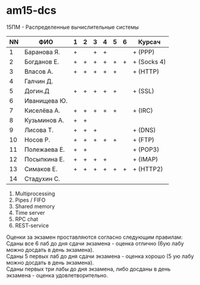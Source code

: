 # am15-dcs
15ПМ - Распределенные вычислительные системы

| NN  | ФИО              | 1   | 2   | 3   | 4   | 5   | 6   | Курсач |
| --- | ---------------- | --- | --- | --- | --- | --- | --- | ------ |
| 1   | Баранова Я.      |  +  |     |  +  |  +  |     |     |    + (PPP)  |
| 2   | Богданов Е.      |  +  |  +  |  +  |  +  |  +  |  +  |    + (Socks 4) |
| 3   | Власов А.        |  +  |  +  |  +  |  +  |  +  |     |    + (HTTP)  | 
| 4   | Галчин Д.        |     |     |     |     |     |     |        |
| 5   | Догин.Д          |  +  |  +  |  +  |  +  |  +  |     |    + (SSL)  | 
| 6   | Иванищева Ю.     |     |     |     |     |     |     |        | 
| 7   | Киселёва А.      |  +  |  +  |  +  |  +  |  +  |     |    + (IRC)  | 
| 8   | Кузьминов А.     |  +  |  +  |     |     |     |     |        |     
| 9   | Лисова Т.        |  +  |  +  |  +  |     |     |     |    + (DNS)   |   
| 10  | Носов Р.         |  +  |  +  |  +  |  +  |  +  |     |    + (FTP)  | 
| 11  | Полежаева Е.     |  +  |  +  |     |     |     |     |    + (POP3) |  
| 12  | Посыпкина Е.     |  +  |  +  |  +  |  +  |     |     |    + (IMAP)  |   
| 13  | Симаков Е.       |  +  |  +  |  +  |  +  |  +  |  +  |    + (HTTP2) |     
| 14  | Стадухин С.      |     |     |     |     |     |     |        |

1. Multiprocessing
2. Pipes / FIFO
3. Shared memory
4. Time server
5. RPC chat
6. REST-service

Оценки за экзамен проставляются согласно следующим правилам:  
Сданы все 6 лаб до дня сдачи экзамена - оценка отлично (6ую лабу можно досдать в день экзамена).  
Сданы 5 первых лаб до дня сдачи экзамена - оценка хорошо (5 ую лабу можно досдать в день экзамена).  
Сданы первых три лабы до дня экзамена, либо досданы в день экзамена - оценка удовлетворительно.  
